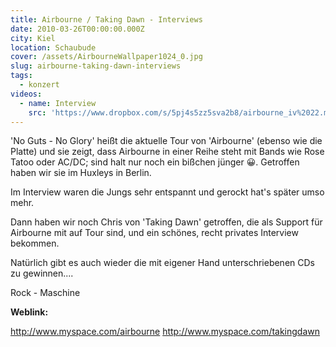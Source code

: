 ```yaml
---
title: Airbourne / Taking Dawn - Interviews
date: 2010-03-26T00:00:00.000Z
city: Kiel
location: Schaubude
cover: /assets/AirbourneWallpaper1024_0.jpg
slug: airbourne-taking-dawn-interviews
tags:
  - konzert
videos:
  - name: Interview
    src: 'https://www.dropbox.com/s/5pj4s5zz5sva2b8/airbourne_iv%2022.mp4'
---
```


'No Guts - No Glory' heißt die aktuelle Tour von 'Airbourne' (ebenso wie die Platte) und sie zeigt, dass Airbourne in einer Reihe steht mit Bands wie Rose Tatoo oder AC/DC; sind halt nur noch ein bißchen jünger 😀. Getroffen haben wir sie im Huxleys in Berlin.

Im Interview waren die Jungs sehr entspannt und gerockt hat's später umso mehr.

Dann haben wir noch Chris von 'Taking Dawn' getroffen, die als Support für Airbourne mit auf Tour sind, und ein schönes, recht privates Interview bekommen.

Natürlich gibt es auch wieder die mit eigener Hand unterschriebenen CDs zu gewinnen....

Rock - Maschine

**Weblink:**

http://www.myspace.com/airbourne
http://www.myspace.com/takingdawn
